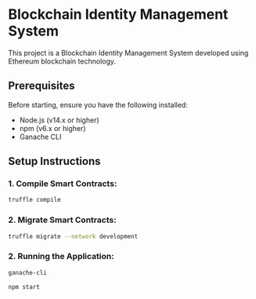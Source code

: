 # Blockchain Identity Management System

This project is a Blockchain Identity Management System developed using Ethereum blockchain technology.

## Prerequisites

Before starting, ensure you have the following installed:
- Node.js (v14.x or higher)
- npm (v6.x or higher)
- Ganache CLI

## Setup Instructions

### 1. Compile Smart Contracts:

```bash
truffle compile
```

### 2. Migrate Smart Contracts:

```bash
truffle migrate --network development
```

### 2. Running the Application:

```bash
ganache-cli 

npm start
```
